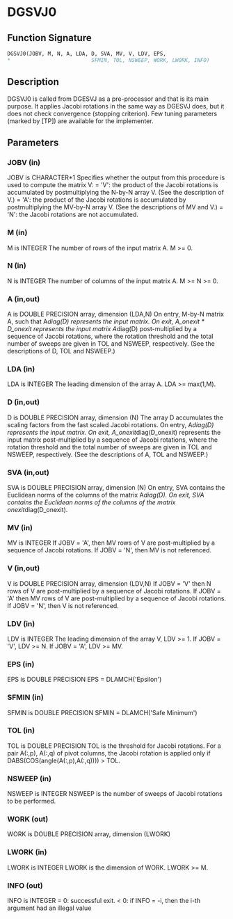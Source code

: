 # DGSVJ0

## Function Signature

```fortran
DGSVJ0(JOBV, M, N, A, LDA, D, SVA, MV, V, LDV, EPS,
*                          SFMIN, TOL, NSWEEP, WORK, LWORK, INFO)
```

## Description


 DGSVJ0 is called from DGESVJ as a pre-processor and that is its main
 purpose. It applies Jacobi rotations in the same way as DGESVJ does, but
 it does not check convergence (stopping criterion). Few tuning
 parameters (marked by [TP]) are available for the implementer.

## Parameters

### JOBV (in)

JOBV is CHARACTER*1 Specifies whether the output from this procedure is used to compute the matrix V: = 'V': the product of the Jacobi rotations is accumulated by postmultiplying the N-by-N array V. (See the description of V.) = 'A': the product of the Jacobi rotations is accumulated by postmultiplying the MV-by-N array V. (See the descriptions of MV and V.) = 'N': the Jacobi rotations are not accumulated.

### M (in)

M is INTEGER The number of rows of the input matrix A. M >= 0.

### N (in)

N is INTEGER The number of columns of the input matrix A. M >= N >= 0.

### A (in,out)

A is DOUBLE PRECISION array, dimension (LDA,N) On entry, M-by-N matrix A, such that A*diag(D) represents the input matrix. On exit, A_onexit * D_onexit represents the input matrix A*diag(D) post-multiplied by a sequence of Jacobi rotations, where the rotation threshold and the total number of sweeps are given in TOL and NSWEEP, respectively. (See the descriptions of D, TOL and NSWEEP.)

### LDA (in)

LDA is INTEGER The leading dimension of the array A. LDA >= max(1,M).

### D (in,out)

D is DOUBLE PRECISION array, dimension (N) The array D accumulates the scaling factors from the fast scaled Jacobi rotations. On entry, A*diag(D) represents the input matrix. On exit, A_onexit*diag(D_onexit) represents the input matrix post-multiplied by a sequence of Jacobi rotations, where the rotation threshold and the total number of sweeps are given in TOL and NSWEEP, respectively. (See the descriptions of A, TOL and NSWEEP.)

### SVA (in,out)

SVA is DOUBLE PRECISION array, dimension (N) On entry, SVA contains the Euclidean norms of the columns of the matrix A*diag(D). On exit, SVA contains the Euclidean norms of the columns of the matrix onexit*diag(D_onexit).

### MV (in)

MV is INTEGER If JOBV = 'A', then MV rows of V are post-multiplied by a sequence of Jacobi rotations. If JOBV = 'N', then MV is not referenced.

### V (in,out)

V is DOUBLE PRECISION array, dimension (LDV,N) If JOBV = 'V' then N rows of V are post-multiplied by a sequence of Jacobi rotations. If JOBV = 'A' then MV rows of V are post-multiplied by a sequence of Jacobi rotations. If JOBV = 'N', then V is not referenced.

### LDV (in)

LDV is INTEGER The leading dimension of the array V, LDV >= 1. If JOBV = 'V', LDV >= N. If JOBV = 'A', LDV >= MV.

### EPS (in)

EPS is DOUBLE PRECISION EPS = DLAMCH('Epsilon')

### SFMIN (in)

SFMIN is DOUBLE PRECISION SFMIN = DLAMCH('Safe Minimum')

### TOL (in)

TOL is DOUBLE PRECISION TOL is the threshold for Jacobi rotations. For a pair A(:,p), A(:,q) of pivot columns, the Jacobi rotation is applied only if DABS(COS(angle(A(:,p),A(:,q)))) > TOL.

### NSWEEP (in)

NSWEEP is INTEGER NSWEEP is the number of sweeps of Jacobi rotations to be performed.

### WORK (out)

WORK is DOUBLE PRECISION array, dimension (LWORK)

### LWORK (in)

LWORK is INTEGER LWORK is the dimension of WORK. LWORK >= M.

### INFO (out)

INFO is INTEGER = 0: successful exit. < 0: if INFO = -i, then the i-th argument had an illegal value

